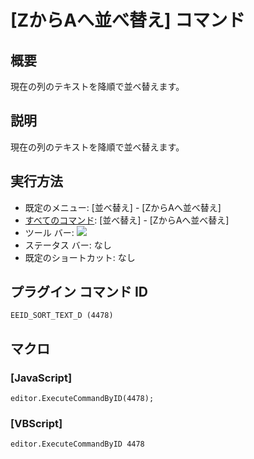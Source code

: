 # \[ZからAへ並べ替え\] コマンド

## 概要

現在の列のテキストを降順で並べ替えます。

## 説明

現在の列のテキストを降順で並べ替えます。

## 実行方法

- 既定のメニュー: \[並べ替え\] \- \[ZからAへ並べ替え\]
- [すべてのコマンド](../../glossary/allcommands): \[並べ替え\] \- \[ZからAへ並べ替え\]
- ツール バー: ![](../../images/sortingz-a..png)
- ステータス バー: なし
- 既定のショートカット: なし

## プラグイン コマンド ID

```
EEID_SORT_TEXT_D (4478)
```

## マクロ

### \[JavaScript\]

```
editor.ExecuteCommandByID(4478);
```

### \[VBScript\]

```
editor.ExecuteCommandByID 4478
```
